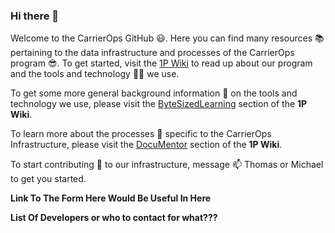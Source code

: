 ### Hi there 👋

Welcome to the CarrierOps GitHub 😃. Here you can find many resources 📚  pertaining to the data infrastructure and processes of the CarrierOps program 😎. To get started, visit the [1P Wiki](https://github.com/CarrierOps/1P-Wiki/tree/main) to read up about our program and the tools and technology 🧑‍💻 we use. 

To get some more general background information 📖 on the tools and technology we use, please visit the [ByteSizedLearning](https://github.com/CarrierOps/1P-Wiki/tree/main/ByteSizedLearning) section of the **1P Wiki**.

To learn more about the processes 📑 specific to the CarrierOps Infrastructure, please visit the [DocuMentor](https://github.com/CarrierOps/1P-Wiki/tree/main/DocuMentor) section of the **1P Wiki**.


To start contributing 👯 to our infrastructure, message 📫 Thomas or Michael to get you started.

**Link To The Form Here Would Be Useful In Here**

**List Of Developers or who to contact for what???**


<!--
**CarrierOps/CarrierOps** is a ✨ _special_ ✨ repository because its `README.md` (this file) appears on your GitHub profile.

Here are some ideas to get you started:

- 🔭 I’m currently working on ...
- 🌱 I’m currently learning ...
- 👯 I’m looking to collaborate on ...
- 🤔 I’m looking for help with ...
- 💬 Ask me about ...
- 📫 How to reach me: ...
- 😄 Pronouns: ...
- ⚡ Fun fact: ...
-->
